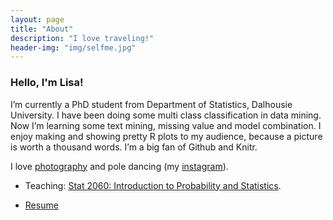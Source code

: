 ```yaml
---
layout: page
title: "About"
description: "I love traveling!"
header-img: "img/selfme.jpg"
---
```


### Hello, I'm Lisa!

I’m currently a PhD student from Department of Statistics, Dalhousie University. I have been doing some multi class classification in data mining. Now I’m learning some text mining, missing value and model combination. I enjoy making and showing pretty R plots to my audience, because a picture is worth a thousand words. I’m a big fan of Github and Knitr.

I love [photography](https://www.flickr.com/photos/lisaling/) and pole dancing (my [instagram](https://www.instagram.com/lisaling22)).


* Teaching: [Stat 2060: Introduction to Probability and Statistics](http://lisaling.site/stat2060/).

* [Resume](https://github.com/laoshen22/laoshen22.github.io/blob/master/Resume-Lisa.pdf)



